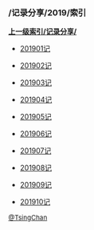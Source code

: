 ### /记录分享/2019/索引


**[上一级索引/记录分享/](/记录分享/)**

- [201901记](/记录分享/2019/201901记)

- [201902记](/记录分享/2019/201902记)

- [201903记](/记录分享/2019/201903记)

- [201904记](/记录分享/2019/201904记)

- [201905记](/记录分享/2019/201905记)

- [201906记](/记录分享/2019/201906记)

- [201907记](/记录分享/2019/201907记)

- [201908记](/记录分享/2019/201908记)

- [201909记](/记录分享/2019/201909记)

- [201910记](/记录分享/2019/201910记)


<font size=2 color='grey'> [@TsingChan](https://github.com/tsingchan) </font>

